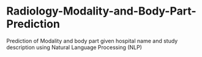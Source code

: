 # Radiology-Modality-and-Body-Part-Prediction
Prediction of Modality and body part given hospital name and study description using Natural Language Processing (NLP)
